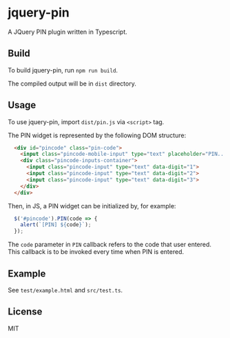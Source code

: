 # jquery-pin

A JQuery PIN plugin written in Typescript.

## Build

To build jquery-pin, run `npm run build`.

The compiled output will be in `dist` directory.

## Usage

To use jquery-pin, import `dist/pin.js` via `<script>` tag.

The PIN widget is represented by the following DOM structure:

```html
  <div id="pincode" class="pin-code">
    <input class="pincode-mobile-input" type="text" placeholder="PIN...">
    <div class="pincode-inputs-container">
      <input class="pincode-input" type="text" data-digit="1">
      <input class="pincode-input" type="text" data-digit="2">
      <input class="pincode-input" type="text" data-digit="3">
    </div>
  </div>
```

Then, in JS, a PIN widget can be initialized by, for example:

```js
  $('#pincode').PIN(code => {
    alert(`[PIN] ${code}`);
  });
```

The `code` parameter in `PIN` callback refers to the code that user entered.
This callback is to be invoked every time when PIN is entered.


## Example

See `test/example.html` and `src/test.ts`.

## License

MIT
